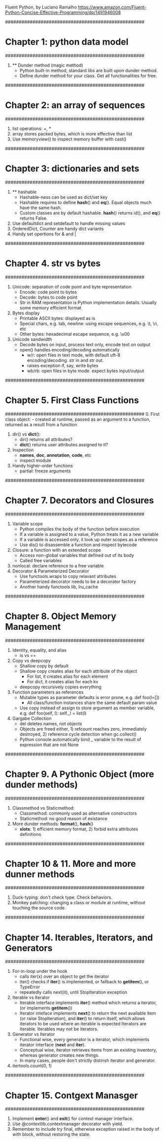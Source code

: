 Fluent Python, by Luciano Ramalho
https://www.amazon.com/Fluent-Python-Concise-Effective-Programming/dp/1491946008

###################################################
# Chapter 1: python data model
###################################################
1. ** Dunder method (magic method)
    - Python built-in method, standard libs are built upon dunder method.
    - Define dunder method for your class. Get all functionalities for free.


###################################################
# Chapter 2: an array of sequences
###################################################
1. list operations: +, *
2. array stores packed bytes, which is more effective than list
3. Use memoryview() to inspect memory buffer with cast()


###################################################
# Chapter 3: dictionaries and sets
###################################################
1. ** hashable
    - Hashable-ness can be used as dict/set key
    - Hashable requires to define __hash__() and __eq__(). Equal objects much have the same hash.
    - Custom classes are by default hashable. __hash__() returns id(), and __eq__() returns False.
2. Use defaultdict and setdefault to handle missing values
3. OrderedDict, Counter are handy dict variants
4. Handy set opertions for & and |


###################################################
# Chapter 4. str vs bytes
###################################################
1. Unicode: separation of code point and byte representation
    - Encode: code point to bytes
    - Decode: bytes to code point
    - Str in RAM representation is Python implementation details. Usually some memory efficient format
2. Bytes display
    - Printable ASCII bytes: displayed as is
    - Special chars, e.g. tab, newline: using escape sequences, e.g. \t, \n, etc
    - Other bytes: hexadecimal escape sequence, e.g. \x00
3. Unicode sandwidth
    - Decode bytes on input, process text only, encode text on output
    - open() handles encoding/decoding automatically 
        - w/r: open files in text mode, with default uft-8 encoding/decoding. str in and str out. 
        - raises exception if, say, write bytes
        - wb/rb: open files in byte mode. expect bytes input/output

###################################################
# Chapter 5. First Class Functions
###################################################
0. First class object:
    - created at runtime, passed as an argument to a function, returned as a result from a function
1. dir() vs __dict__(): 
    - dir() returns all attributes?
    - __dict__() returns user attributes assigned to it?
2. Inspection
    - __names__, __doc__, __annotation__, __code__, etc
    - inspect module
3. Handy higher-order functions
    - partial: freeze arguments

###################################################
# Chapter 7. Decorators and Closures
###################################################
1. Variable scope
    - Python compiles the body of the function before execution
    - If a variable is assigned to a value, Python treats it as a new variable
    - If a variable is accessed only, it look up outer scopes as a reference
    - Use dis() to disassemble a function and inspect bytecode
2. Closure: a function with an extended scope 
    - Access non-global variables that defined out of its body
    - Called free variables
3. nonlocal: declare reference to a free variable
4. Decorator & Parameterized Decorator
    - Use functools.wraps to copy relavant attributes
    - Parameterized decorator needs to be a decorator factory
    - Another handy functools lib, lru_cache

###################################################
# Chapter 8. Object Memory Management
###################################################    
1. Identity, equality, and alias
    - is vs ==
2. Copy vs deepcopy
    - Shallow copy by default
    - Shallow copy creates alias for each attribute of the object
        - For list, it creates alias for each element
        - For dict, it creates alias for each kv
    - deepcopy recursively copies everything
3. Function parameters as references
    - Mutable types as parameter defaults is error prone, e.g. def foo(l=[])
        - All class/function instances share the same default param value
    - Use copy instead of assign to store argument as member variable, e.g.
        def foo(self, l):
            self._l = list(l)
4. Gargabe Collection
    - del deletes names, not objects
    - Objects are freed either, 1) refcount reaches zero, immediately destroyed, 2) reference cycle detection when gc.collect()
    - Python console automatically bind _ variable to the result of expression that are not None
    
###################################################
# Chapter 9. A Pythonic Object (more dunder methods)
###################################################    
1. Classmethod vs Staticmethod: 
    - Classmethod: commonly used as alternative constructors
    - Staticmethod: no good reason of existance
2. More dunder methods: __format__(), __hash__()
    - __slots__: 1) efficient memory format, 2) forbid extra attributes definitions

###################################################
# Chapter 10 & 11. More and more dunner methods
###################################################    
1. Duck-typing: don't check type. Check behaviors.
2. Monkey patching: changing a class or module at runtime, without touching the source code.

###################################################
# Chapter 14. Iterables, Iterators, and Generators
###################################################    
1. For-in-loop under the hook  
    - calls iter(x) over an object to get the iterator
    - iter() checks if __iter__() is implemented, or fallback to __getitem__(), or TypeError
    - repeatedly calls next(it), until StopIteration exception
2. Iterable vs Iterator
    - Iterable interface implements __iter__() method which returns a iterator, (or implements __getitem__())
    - Iterator inteface implements __next__() to return the next available item (or raise StopIteration), 
        and __iter__() to return itself, which allows iterators to be used where an iterable is expected
    Iterators are iterable. Iterables may not be iterators.
3. Generator vs Iterator
    - Functional wise, every generator is a iterator, which implements iterator interface (__next__ and __iter__).
    - Conceptual wise, iterator retrieves items from an existing inventory, whereas generator creates new things.
    - In many cases, people don't strictly distinsh iterator and generator.
4. itertools.count(0, 1)

###################################################
# Chapter 15. Contgext Manasger
################################################### 
1. Implement __enter__() and __exit__() for context manager interface.
2. Use @contextlib.contextmanager decorator with yield.
3. Remember to include try final, otherwise exception raised in the body of with block, without restoring the state.
